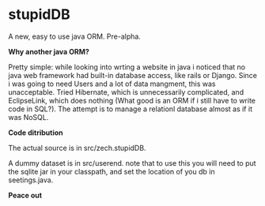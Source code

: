 # stupidDB
A new, easy to use java ORM. Pre-alpha.

**Why another java ORM?**

Pretty simple: while looking into wrting a website in java i noticed that no java web framework had built-in database access, like rails or Django. Since i was going to need Users and a lot of data mangment, this was unacceptable. Tried Hibernate, which is unnecessarily complicated, and EclipseLink, which does nothing (What good is an ORM if i still have to write code in SQL?). The attempt is to manage a relationl database almost as if it was NoSQL.

**Code ditribution**

The actual source is in src/zech.stupidDB.

A dummy dataset is in src/userend. note that to use this you will need to put the sqlite jar in your classpath, and set the location of you db in seetings.java.

**Peace out**
